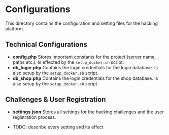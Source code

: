 # Configurations


This directory contains the configuration and setting files for the hacking platform.

## Technical Configurations

- **config.php** Stores important constants for the project (server name, paths etc.). Is effected by the ```setup_docker.sh``` script.
- **db_login.php** Contains the login credentials for the login database. Is also setup by the ```setup_docker.sh``` script.
- **db_shop.php** Contains the login credentials for the shop database. Is also setup by the ```setup_docker.sh``` script.



## Challenges & User Registration

- **settings.json** Stores all settings for the hacking challenges and the user registration process.

- TODO: describe every setting and its effect